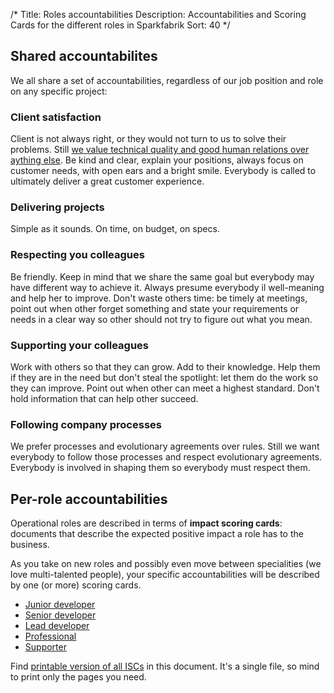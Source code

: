 /*
Title: Roles accountabilities
Description: Accountabilities and Scoring Cards for the different roles in Sparkfabrik
Sort: 40
*/

## Shared accountabilites

We all share a set of accountabilities, regardless of our job position and role on any specific project:

### Client satisfaction

Client is not always right, or they would not turn to us to solve their problems. Still [we value technical quality and good human relations over aything else](https://www.sparkfabrik.com/en/who-we-are.html). Be kind and clear, explain your positions, always focus on customer needs, with open ears and a bright smile. Everybody is called to ultimately deliver a great customer experience.

### Delivering projects

Simple as it sounds. On time, on budget, on specs.

### Respecting you colleagues

Be friendly. Keep in mind that we share the same goal but everybody may have different way to achieve it. Always presume everybody il well-meaning and help her to improve. Don't waste others time: be timely at meetings, point out when other forget something and state your requirements or needs in a clear way so other should not try to figure out what you mean.

### Supporting your colleagues

Work with others so that they can grow. Add to their knowledge. Help them if they are in the need but don't steal the spotlight: let them do the work so they can improve. Point out when other can meet a highest standard. Don't hold information that can help other succeed.

### Following company processes

We prefer processes and evolutionary agreements over rules. Still we want everybody to follow those processes and respect evolutionary agreements. Everybody is involved in shaping them so everybody must respect them.

## Per-role accountabilities

Operational roles are described in terms of **impact scoring cards**: documents that describe the expected positive impact a role has to the business.

As you take on new roles and possibly even move between specialities (we love multi-talented people), your specific accountabilities will be described by one (or more) scoring cards.

* [Junior developer](/resources/role-isc-junior-developer)
* [Senior developer](/resources/role-isc-senior-developer)
* [Lead developer](/resources/role-isc-lead-developer)
* [Professional](/resources/role-isc-professional)
* [Supporter](/resources/role-isc-supporter)

Find [printable version of all ISCs](https://docs.google.com/document/d/1U_aoVG1i1KkP7u-JvzBdoExGK_R6iZgTo0E6Ylm1alU/edit?usp=sharing) in this document. It's a single file, so mind to print only the pages you need.
